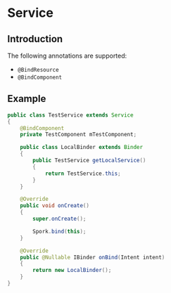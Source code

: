 # Service

## Introduction

The following annotations are supported:

 - `@BindResource`
 - `@BindComponent`

## Example

```java
public class TestService extends Service
{
	@BindComponent
	private TestComponent mTestComponent;

	public class LocalBinder extends Binder
	{
		public TestService getLocalService()
		{
			return TestService.this;
		}
	}

	@Override
	public void onCreate()
	{
		super.onCreate();

		Spork.bind(this);
	}

	@Override
	public @Nullable IBinder onBind(Intent intent)
	{
		return new LocalBinder();
	}
}
```